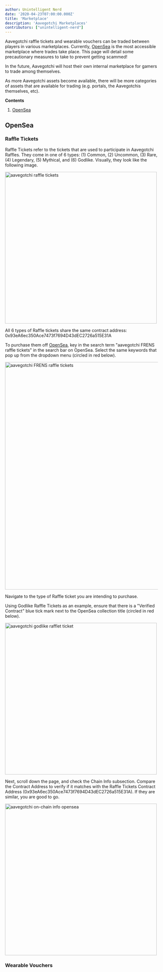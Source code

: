 ```yaml
---
author: Unintelligent Nerd
date: '2020-04-23T07:00:00.000Z'
title: 'Marketplace'
description: 'Aavegotchi Marketplaces'
contributors: ["unintelligent-nerd"]
---
```


Aavegotchi raffle tickets and wearable vouchers can be traded between players in various marketplaces. Currently, [OpenSea](https://opensea.io/) is the most accessible marketplace where trades take place. This page will detail some precautionary measures to take to prevent getting scammed!

In the future, Aavegotchi will host their own internal marketplace for gamers to trade among themselves. 

As more Aavegotchi assets become available, there will be more categories of assets that are available for trading (e.g. portals, the Aavegotchis themselves, etc).

<div class="contentsBox">

**Contents**

<ol>
<li><a href=#opensea>OpenSea</a></li>
</ol>

</div>

## OpenSea

### Raffle Tickets

Raffle Tickets refer to the tickets that are used to participate in Aavegotchi Raffles. They come in one of 6 types: (1) Common, (2) Uncommon, (3) Rare, (4) Legendary, (5) Mythical, and (6) Godlike. Visually, they look like the following image.

<img src = "/marketplace/aavegotchi-raffle-tix.png" alt = "aavegotchi raffle tickets" width = "500">

All 6 types of Raffle tickets share the same contract address: 0x93eA6ec350Ace7473f7694D43dEC2726a515E31A

To purchase them off [OpenSea](https://opensea.io/), key in the search term "aavegotchi FRENS raffle tickets" in the search bar on OpenSea. Select the same keywords that pop up from the dropdown menu (circled in red below).

<img src = "/marketplace/aavegotchi-frens-raffle-tickets-opensea.png" alt = "aavegotchi FRENS raffle tickets" width = "750">

Navigate to the type of Raffle ticket you are intending to purchase.

Using Godlike Raffle Tickets as an example, ensure that there is a "Verified Contract" blue tick mark next to the OpenSea collection title (circled in red below).

<img src = "/marketplace/aavegotchi-godlike-raffle-ticket.png" alt = "aavegotchi godlike rafflet ticket" width = "500">

Next, scroll down the page, and check the Chain Info subsection. Compare the Contract Address to verify if it matches with the Raffle Tickets Contract Address (0x93eA6ec350Ace7473f7694D43dEC2726a515E31A). If they are similar, you are good to go.

<img src = "/marketplace/aavegotchi-chain-info.png" alt = "aavegotchi on-chain info opensea" width = "500">

### Wearable Vouchers